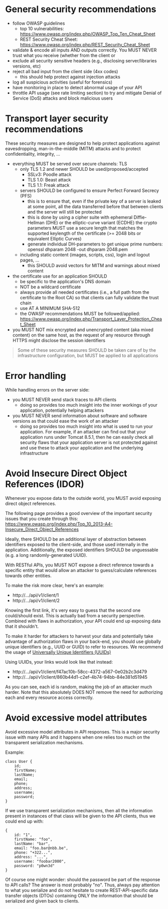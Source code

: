 # General security recommendations
* follow OWASP guidelines
  * top 10 vulnerabilities: https://www.owasp.org/index.php/OWASP_Top_Ten_Cheat_Sheet
  * REST Security Cheat Sheet: https://www.owasp.org/index.php/REST_Security_Cheat_Sheet
* validate & encode all inputs AND outputs correctly. You MUST NEVER trust what you receive (whether from the client or 
* exclude all security sensitive headers (e.g., disclosing server/libraries versions, etc)
* reject all bad input from the client side (4xx codes)
  * this should help protect against injection attacks
* log all suspicious activities (useful for forensics)
* have monitoring in place to detect abnormal usage of your API
* throttle API usage (see rate limiting section) to try and mitigate Denial of Service (DoS) attacks and block malicious users

# Transport layer security recommendations
These security measures are designed to help protect applications against eavesdropping, man-in-the-middle (MITM) attacks and to protect confidentiality, integrity, ...
* everything MUST be served over secure channels: TLS
  * only TLS 1.2 and newer SHOULD be used/proposed/accepted
    * SSLv3: Poodle attack
    * TLS 1.0: Beast attack
    * TLS 1.1: Freak attack
  * servers SHOULD be configured to ensure Perfect Forward Secrecy (PFS)
    * this is to ensure that, even if the private key of a server is leaked at some point, all the data transferred before that between clients and the server will still be protected
    * this is done by using a cipher suite with ephemeral Diffie-Hellman (DHE) or the elliptic-curve variant (ECDHE)
the crypto parameters MUST use a secure length that matches the supported keylength of the certificate (>= 2048 bits or equivalent Elliptic Curves)
    * generate individual DH-parameters to get unique prime numbers: openssl dhparam 2048 -out dhparam 2048.pem
  * including static content (images, scripts, css), login and logout pages, ...
    * this SHOULD avoid vectors for MITM and warnings about mixed content
* the certificate use for an application SHOULD
  * be specific to the application's DNS domain
  * NOT be a wildcard certificate
  * always provide all needed certificates (i.e., a full path from the certificate to the Root CA) so that clients can fully validate the trust chain
  * use AT A MINIMUM SHA-512
  * the OWASP recommendations MUST be followed/applied: https://www.owasp.org/index.php/Transport_Layer_Protection_Cheat_Sheet
* you MUST NOT mix encrypted and unencrypted content (aka mixed content) on the same host, as the request of any resource through HTTPS might disclose the session identifiers

> Some of these security measures SHOULD be taken care of by the infrastructure configuration, but MUST be applied to all applications

# Error handling
While handling errors on the server side:
* you MUST NEVER send stack traces to API clients
  * doing so provides too much insight into the inner workings of your application, potentially helping attackers
* you MUST NEVER send information about software and software versions as that could ease the work of an attacker
  * doing so provides too much insight into what is used to run your application. For example, if an attacker can find out that your application runs under Tomcat 8.5.1, then he can easily check all security flaws that your application server is not protected against and use these to attack your application and the underlying infrastructure

# Avoid Insecure Direct Object References (IDOR)
Whenever you expose data to the outside world, you MUST avoid exposing direct object references.

The following page provides a good overview of the important security issues that you create through this: https://www.owasp.org/index.php/Top_10_2013-A4-Insecure_Direct_Object_References

Ideally, there SHOULD be an additional layer of abstraction between identifiers exposed to the client-side, and those used internally in the application. Additionally, the exposed identifiers SHOULD be unguessable (e.g. a long randomly-generated UUID).

With RESTful APIs, you MUST NOT expose a direct reference towards a specific entity that would allow an attacker to guess/calculate references towards other entities.

To make the risk more clear, here's an example:
* http://.../api/v1/client/1
* http://.../api/v1/client/2

Knowing the first link, it's very easy to guess that the second one could/should exist. This is actually bad from a security perspective. Combined with flaws in authorization, your API could end up exposing data that it shouldn't.

To make it harder for attackers to harvest your data and potentially take advantage of authorization flaws in your back-end, you should use globally unique identifiers (e.g., UUID or GUID) to refer to resources. We recommend the usage of [Universally Unique Identifiers (UUIDs)](https://en.wikipedia.org/wiki/Universally_unique_identifier)

Using UUIDs, your links would look like that instead:
* http://.../api/v1/client/f47ac10b-58cc-4372-a567-0e02b2c3d479
* http://.../api/v1/client/860b44d1-c2ef-4b74-94bb-84e381d51945

As you can see, each id is random, making the job of an attacker much harder.
Note that this absolutely DOES NOT remove the need for authorizing each and every resource access correctly.

# Avoid excessive model attributes
Avoid excessive model attributes in API responses. This is a major security issue with many APIs and it happens when one relies too much on the transparent serialization mechanisms.

Example:
```
class User {
    id;
    firstName;
    lastName;
    email;
    phone;
    address;
    username;
    password;
}
```

If we use transparent serialization mechanisms, then all the information present in instances of that class will be given to the API clients, thus we could end up with:

```
{
    id: "1",
    firstName: "foo",
    lastName: "bar",
    email: "foo.bar@nbb.be",
    phone: "+322...",
    address: "...",
    username: "foobar2000",
    password: "p0wn3d"
}
```

Of course one might wonder: should the password be part of the response to API calls? The answer is most probably "no".
Thus, always pay attention to what you serialize and do not hesitate to create REST-API-specific data transfer objects (DTOs) containing ONLY the information that should be serialized and given back to clients.